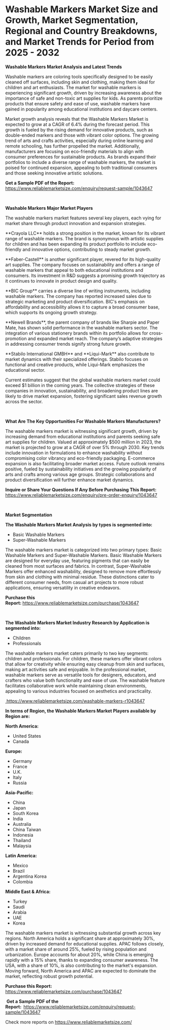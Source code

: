 <p><h1>Washable Markers Market Size and Growth, Market Segmentation, Regional and Country Breakdowns, and Market Trends for Period from 2025 -  2032</h1></p><p><strong>Washable Markers Market Analysis and Latest Trends</strong></p>
<p><p>Washable markers are coloring tools specifically designed to be easily cleaned off surfaces, including skin and clothing, making them ideal for children and art enthusiasts. The market for washable markers is experiencing significant growth, driven by increasing awareness about the importance of safe and non-toxic art supplies for kids. As parents prioritize products that ensure safety and ease of use, washable markers have gained in popularity among educational institutions and daycare centers.</p><p>Market growth analysis reveals that the Washable Markers Market is expected to grow at a CAGR of 6.4% during the forecast period. This growth is fueled by the rising demand for innovative products, such as double-ended markers and those with vibrant color options. The growing trend of arts and crafts activities, especially during online learning and remote schooling, has further propelled the market. Additionally, manufacturers are focusing on eco-friendly materials to align with consumer preferences for sustainable products. As brands expand their portfolios to include a diverse range of washable markers, the market is poised for continued expansion, appealing to both traditional consumers and those seeking innovative artistic solutions.</p></p>
<p><strong>Get a Sample PDF of the Report:&nbsp;</strong> <a href="https://www.reliablemarketsize.com/enquiry/request-sample/1043647?utm_campaign=2324&utm_medium=2&utm_source=Github&utm_content=ia&utm_term=06032025&utm_id=washable-markers">https://www.reliablemarketsize.com/enquiry/request-sample/1043647</a></p>
<p>&nbsp;</p>
<p><strong>Washable Markers Major Market Players</strong></p>
<p><p>The washable markers market features several key players, each vying for market share through product innovation and expansion strategies. </p><p>**Crayola LLC** holds a strong position in the market, known for its vibrant range of washable markers. The brand is synonymous with artistic supplies for children and has been expanding its product portfolio to include eco-friendly and innovative options, contributing to steady market growth.</p><p>**Faber-Castell** is another significant player, revered for its high-quality art supplies. The company focuses on sustainability and offers a range of washable markers that appeal to both educational institutions and consumers. Its investment in R&D suggests a promising growth trajectory as it continues to innovate in product design and quality.</p><p>**BIC Group** carries a diverse line of writing instruments, including washable markers. The company has reported increased sales due to strategic marketing and product diversification. BIC's emphasis on affordability and accessibility allows it to capture a broad consumer base, which supports its ongoing growth strategy.</p><p>**Newell Brands**, the parent company of brands like Sharpie and Paper Mate, has shown solid performance in the washable markers sector. The integration of various stationery brands within its portfolio allows for cross-promotion and expanded market reach. The company’s adaptive strategies in addressing consumer trends signify strong future growth.</p><p>**Stabilo International GMBH** and **Liqui-Mark** also contribute to market dynamics with their specialized offerings. Stabilo focuses on functional and creative products, while Liqui-Mark emphasizes the educational sector.</p><p>Current estimates suggest that the global washable markers market could exceed $1 billion in the coming years. The collective strategies of these companies in innovation, sustainability, and broadening product lines are likely to drive market expansion, fostering significant sales revenue growth across the sector.</p></p>
<p>&nbsp;</p>
<p><strong>What Are The Key Opportunities For Washable Markers Manufacturers?</strong></p>
<p><p>The washable markers market is witnessing significant growth, driven by increasing demand from educational institutions and parents seeking safe art supplies for children. Valued at approximately $500 million in 2023, the market is projected to grow at a CAGR of over 5% through 2030. Key trends include innovation in formulations to enhance washability without compromising color vibrancy and eco-friendly packaging. E-commerce expansion is also facilitating broader market access. Future outlook remains positive, fueled by sustainability initiatives and the growing popularity of arts and crafts among various age groups. Strategic collaborations and product diversification will further enhance market dynamics.</p></p>
<p><strong>Inquire or Share Your Questions If Any Before Purchasing This Report:</strong> <a href="https://www.reliablemarketsize.com/enquiry/pre-order-enquiry/1043647?utm_campaign=2324&utm_medium=2&utm_source=Github&utm_content=ia&utm_term=06032025&utm_id=washable-markers">https://www.reliablemarketsize.com/enquiry/pre-order-enquiry/1043647</a></p>
<p>&nbsp;</p>
<p><strong>Market Segmentation</strong></p>
<p><strong>The Washable Markers Market Analysis by types is segmented into:</strong></p>
<p><ul><li>Basic Washable Markers</li><li>Super-Washable Markers</li></ul></p>
<p><p>The washable markers market is categorized into two primary types: Basic Washable Markers and Super-Washable Markers. Basic Washable Markers are designed for everyday use, featuring pigments that can easily be cleaned from most surfaces and fabrics. In contrast, Super-Washable Markers offer enhanced washability, designed to remove more effortlessly from skin and clothing with minimal residue. These distinctions cater to different consumer needs, from casual art projects to more robust applications, ensuring versatility in creative endeavors.</p></p>
<p><strong>Purchase this Report:&nbsp;</strong><a href="https://www.reliablemarketsize.com/purchase/1043647?utm_campaign=2324&utm_medium=2&utm_source=Github&utm_content=ia&utm_term=06032025&utm_id=washable-markers">https://www.reliablemarketsize.com/purchase/1043647</a></p>
<p>&nbsp;</p>
<p><strong>The Washable Markers Market Industry Research by Application is segmented into:</strong></p>
<p><ul><li>Children</li><li>Professionals</li></ul></p>
<p><p>The washable markers market caters primarily to two key segments: children and professionals. For children, these markers offer vibrant colors that allow for creativity while ensuring easy cleanup from skin and surfaces, making art activities safe and enjoyable. In the professional market, washable markers serve as versatile tools for designers, educators, and crafters who value both functionality and ease of use. The washable feature facilitates collaborative work while maintaining clean environments, appealing to various industries focused on aesthetics and practicality.</p></p>
<p><a href="https://www.reliablemarketsize.com/washable-markers-r1043647?utm_campaign=2324&utm_medium=2&utm_source=Github&utm_content=ia&utm_term=06032025&utm_id=washable-markers">&nbsp;https://www.reliablemarketsize.com/washable-markers-r1043647</a></p>
<p><strong>In terms of Region, the Washable Markers Market Players available by Region are:</strong></p>
<p>
    <p> <strong> North America: </strong>
        <ul>
            <li>United States</li>
            <li>Canada</li>
        </ul>
        </p> 
    <p> <strong> Europe: </strong>
        <ul>
            <li>Germany</li>
            <li>France</li>
            <li>U.K.</li>
            <li>Italy</li>
            <li>Russia</li>
        </ul>
        </p> 
    <p> <strong> Asia-Pacific: </strong>
        <ul>
            <li>China</li>
            <li>Japan</li>
            <li>South Korea</li>
            <li>India</li>
            <li>Australia</li>
            <li>China Taiwan</li>
            <li>Indonesia</li>
            <li>Thailand</li>
            <li>Malaysia</li>
        </ul>
        </p> 
    <p> <strong> Latin America: </strong>
        <ul>
            <li>Mexico</li>
            <li>Brazil</li>
            <li>Argentina Korea</li>
            <li>Colombia</li>
        </ul>
        </p> 
    <p> <strong> Middle East & Africa: </strong>
        <ul>
            <li>Turkey</li>
            <li>Saudi</li>
            <li>Arabia</li>
            <li>UAE</li>
            <li>Korea</li>
        </ul>
    </p>
    </p>
<p><p>The washable markers market is witnessing substantial growth across key regions. North America holds a significant share at approximately 30%, driven by increased demand for educational supplies. APAC follows closely, with a market share of around 25%, fueled by rising population and urbanization. Europe accounts for about 20%, while China is emerging rapidly with a 15% share, thanks to expanding consumer awareness. The USA, with a share of 10%, is also contributing to the market's expansion. Moving forward, North America and APAC are expected to dominate the market, reflecting robust growth potential.</p></p>
<p><strong>Purchase this Report: </strong><a href="https://www.reliablemarketsize.com/purchase/1043647?utm_campaign=2324&utm_medium=2&utm_source=Github&utm_content=ia&utm_term=06032025&utm_id=washable-markers">https://www.reliablemarketsize.com/purchase/1043647</a></p>
<p>&nbsp;<strong>Get a Sample PDF of the Report:&nbsp;&nbsp;</strong><a href="https://www.reliablemarketsize.com/enquiry/request-sample/1043647?utm_campaign=2324&utm_medium=2&utm_source=Github&utm_content=ia&utm_term=06032025&utm_id=washable-markers">https://www.reliablemarketsize.com/enquiry/request-sample/1043647</a></p>
<p><strong></strong></p>
<p>Check more reports on <a href="https://www.reliablemarketsize.com/?utm_campaign=2324&utm_medium=2&utm_source=Github&utm_content=ia&utm_term=06032025&utm_id=washable-markers">https://www.reliablemarketsize.com/</a></p>
